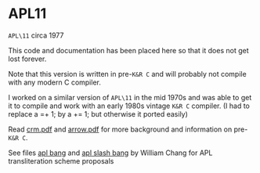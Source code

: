 # APL11
`APL\11` circa 1977

This code and documentation has been placed here so that it does not get lost forever.  

Note that this version is written in pre-`K&R C` and will probably not compile with any modern C compiler. 

I worked on a similar version of `APL\11` in the mid 1970s and was able to get it to compile and work with an early 1980s vintage `K&R C` compiler.  (I had to replace a =+ 1; by a += 1; but otherwise it ported easily)

Read [crm.pdf](https://github.com/Lobachevsky/APL11/blob/master/crm.pdf) and [arrow.pdf](https://github.com/Lobachevsky/APL11/blob/master/arrow.pdf) for 
more background and information on pre-`K&R C`.

See files [apl bang](https://github.com/Lobachevsky/APL11/blob/master/apl%20bang) and [apl slash bang](https://github.com/Lobachevsky/APL11/blob/master/apl%20slash%20bang) by William Chang for APL transliteration scheme proposals

